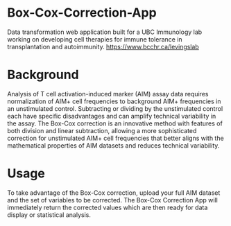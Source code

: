 # Box-Cox-Correction-App
Data transformation web application built for a UBC Immunology lab working on developing cell therapies for immune tolerance in transplantation and autoimmunity.
https://www.bcchr.ca/levingslab

# Background
Analysis of T cell activation-induced marker (AIM) assay data requires normalization of AIM+ cell frequencies to background AIM+ frequencies in an unstimulated control. Subtracting or dividing by the unstimulated control each have specific disadvantages and can amplify technical variability in the assay. The Box-Cox correction is an innovative method with features of both division and linear subtraction, allowing a more sophisticated correction for unstimulated AIM+ cell frequencies that better aligns with the mathematical properties of AIM datasets and reduces technical variability.

# Usage
To take advantage of the Box-Cox correction, upload your full AIM dataset and the set of variables to be corrected. The Box-Cox Correction App will immediately return the corrected values which are then ready for data display or statistical analysis.
